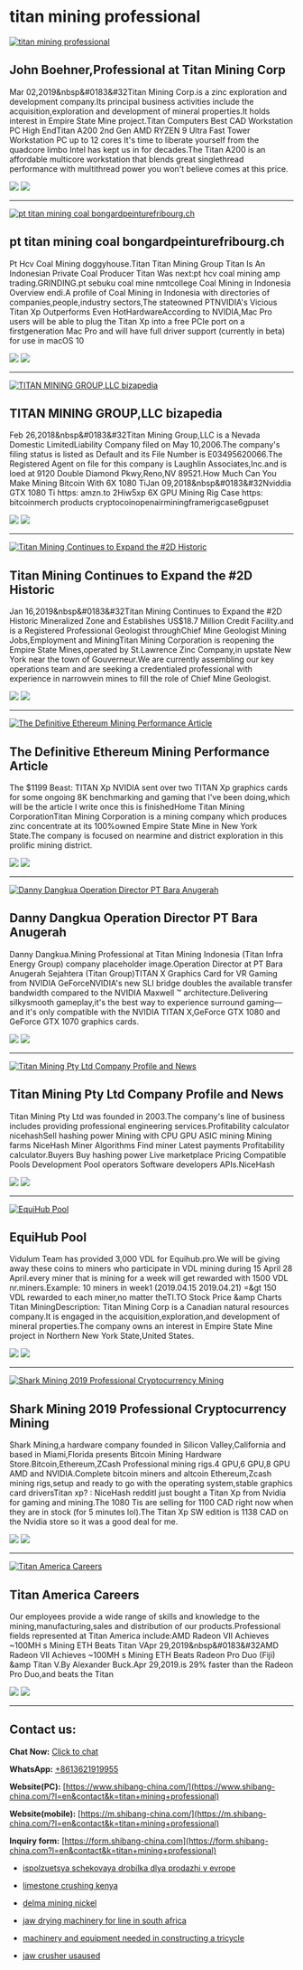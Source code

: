 # titan mining professional

<a href="https://swt.shibang-china.com/?l=en&img&k=titan+mining+professional" target="_blank">![titan mining professional](http://static.shibang-china.com/all-800x300/998.jpg)</a>

## John Boehner,Professional at Titan Mining Corp
Mar 02,2019&nbsp&#0183&#32Titan Mining Corp.is a zinc exploration and development company.Its principal business activities include the acquisition,exploration and development of mineral properties.It holds interest in Empire State Mine project.Titan Computers Best CAD Workstation PC High EndTitan A200 2nd Gen AMD RYZEN 9 Ultra Fast Tower Workstation PC up to 12 cores It's time to liberate yourself from the quadcore limbo Intel has kept us in for decades.The Titan A200 is an affordable multicore workstation that blends great singlethread performance with multithread power you won't believe comes at this price.


<a href="https://whatsapp.shibangsoft.com/WhatsApp.php" target="_blank" title="WhatsApp">![](http://static.shibang-china.com/icon/whatsapp.png)</a> <a href="https://swt.shibang-china.com/?l=en&icon&k=titan+mining+professional" target="_blank">![](http://static.shibang-china.com/icon/chat-en.png)</a>

---

<a href="https://swt.shibang-china.com/?l=en&img&k=titan+mining+professional" target="_blank">![pt titan mining coal bongardpeinturefribourg.ch](http://static.shibang-china.com/all-800x300/236.jpg)</a>

## pt titan mining coal bongardpeinturefribourg.ch
Pt Hcv Coal Mining doggyhouse.Titan Titan Mining Group Titan Is An Indonesian Private Coal Producer Titan Was next:pt hcv coal mining amp trading.GRINDING.pt sebuku coal mine nmtcollege Coal Mining in Indonesia Overview endi.A profile of Coal Mining in Indonesia with directories of companies,people,industry sectors,The stateowned PTNVIDIA's Vicious Titan Xp Outperforms Even HotHardwareAccording to NVIDIA,Mac Pro users will be able to plug the Titan Xp into a free PCIe port on a firstgeneration Mac Pro and will have full driver support (currently in beta) for use in macOS 10


<a href="https://whatsapp.shibangsoft.com/WhatsApp.php" target="_blank" title="WhatsApp">![](http://static.shibang-china.com/icon/whatsapp.png)</a> <a href="https://swt.shibang-china.com/?l=en&icon&k=titan+mining+professional" target="_blank">![](http://static.shibang-china.com/icon/chat-en.png)</a>

---

<a href="https://swt.shibang-china.com/?l=en&img&k=titan+mining+professional" target="_blank">![TITAN MINING GROUP,LLC bizapedia](http://static.shibang-china.com/all-800x300/1013.jpg)</a>

## TITAN MINING GROUP,LLC bizapedia
Feb 26,2018&nbsp&#0183&#32Titan Mining Group,LLC is a Nevada Domestic LimitedLiability Company filed on May 10,2006.The company's filing status is listed as Default and its File Number is E03495620066.The Registered Agent on file for this company is Laughlin Associates,Inc.and is loed at 9120 Double Diamond Pkwy,Reno,NV 89521.How Much Can You Make Mining Bitcoin With 6X 1080 TiJan 09,2018&nbsp&#0183&#32Nviddia GTX 1080 Ti https: amzn.to 2Hiw5xp 6X GPU Mining Rig Case https: bitcoinmerch products cryptocoinopenairminingframerigcase6gpuset


<a href="https://whatsapp.shibangsoft.com/WhatsApp.php" target="_blank" title="WhatsApp">![](http://static.shibang-china.com/icon/whatsapp.png)</a> <a href="https://swt.shibang-china.com/?l=en&icon&k=titan+mining+professional" target="_blank">![](http://static.shibang-china.com/icon/chat-en.png)</a>

---

<a href="https://swt.shibang-china.com/?l=en&img&k=titan+mining+professional" target="_blank">![Titan Mining Continues to Expand the #2D Historic](http://static.shibang-china.com/all-800x300/719.jpg)</a>

## Titan Mining Continues to Expand the #2D Historic
Jan 16,2019&nbsp&#0183&#32Titan Mining Continues to Expand the #2D Historic Mineralized Zone and Establishes US$18.7 Million Credit Facility.and is a Registered Professional Geologist throughChief Mine Geologist Mining Jobs,Employment and MiningTitan Mining Corporation is reopening the Empire State Mines,operated by St.Lawrence Zinc Company,in upstate New York near the town of Gouverneur.We are currently assembling our key operations team and are seeking a credentialed professional with experience in narrowvein mines to fill the role of Chief Mine Geologist.


<a href="https://whatsapp.shibangsoft.com/WhatsApp.php" target="_blank" title="WhatsApp">![](http://static.shibang-china.com/icon/whatsapp.png)</a> <a href="https://swt.shibang-china.com/?l=en&icon&k=titan+mining+professional" target="_blank">![](http://static.shibang-china.com/icon/chat-en.png)</a>

---

<a href="https://swt.shibang-china.com/?l=en&img&k=titan+mining+professional" target="_blank">![The Definitive Ethereum Mining Performance Article](http://static.shibang-china.com/all-800x300/1247.jpg)</a>

## The Definitive Ethereum Mining Performance Article
The $1199 Beast: TITAN Xp NVIDIA sent over two TITAN Xp graphics cards for some ongoing 8K benchmarking and gaming that I've been doing,which will be the article I write once this is finishedHome Titan Mining CorporationTitan Mining Corporation is a mining company which produces zinc concentrate at its 100%owned Empire State Mine in New York State.The company is focused on nearmine and district exploration in this prolific mining district.


<a href="https://whatsapp.shibangsoft.com/WhatsApp.php" target="_blank" title="WhatsApp">![](http://static.shibang-china.com/icon/whatsapp.png)</a> <a href="https://swt.shibang-china.com/?l=en&icon&k=titan+mining+professional" target="_blank">![](http://static.shibang-china.com/icon/chat-en.png)</a>

---

<a href="https://swt.shibang-china.com/?l=en&img&k=titan+mining+professional" target="_blank">![Danny Dangkua Operation Director PT Bara Anugerah](http://static.shibang-china.com/all-800x300/493.jpg)</a>

## Danny Dangkua Operation Director PT Bara Anugerah
Danny Dangkua.Mining Professional at Titan Mining Indonesia (Titan Infra Energy Group) company placeholder image.Operation Director at PT Bara Anugerah Sejahtera (Titan Group)TITAN X Graphics Card for VR Gaming from NVIDIA GeForceNVIDIA's new SLI bridge doubles the available transfer bandwidth compared to the NVIDIA Maxwell ™ architecture.Delivering silkysmooth gameplay,it's the best way to experience surround gaming—and it's only compatible with the NVIDIA TITAN X,GeForce GTX 1080 and GeForce GTX 1070 graphics cards.


<a href="https://whatsapp.shibangsoft.com/WhatsApp.php" target="_blank" title="WhatsApp">![](http://static.shibang-china.com/icon/whatsapp.png)</a> <a href="https://swt.shibang-china.com/?l=en&icon&k=titan+mining+professional" target="_blank">![](http://static.shibang-china.com/icon/chat-en.png)</a>

---

<a href="https://swt.shibang-china.com/?l=en&img&k=titan+mining+professional" target="_blank">![Titan Mining Pty Ltd Company Profile and News](http://static.shibang-china.com/all-800x300/936.jpg)</a>

## Titan Mining Pty Ltd Company Profile and News
Titan Mining Pty Ltd was founded in 2003.The company's line of business includes providing professional engineering services.Profitability calculator nicehashSell hashing power Mining with CPU GPU ASIC mining Mining farms NiceHash Miner Algorithms Find miner Latest payments Profitability calculator.Buyers Buy hashing power Live marketplace Pricing Compatible Pools Development Pool operators Software developers APIs.NiceHash


<a href="https://whatsapp.shibangsoft.com/WhatsApp.php" target="_blank" title="WhatsApp">![](http://static.shibang-china.com/icon/whatsapp.png)</a> <a href="https://swt.shibang-china.com/?l=en&icon&k=titan+mining+professional" target="_blank">![](http://static.shibang-china.com/icon/chat-en.png)</a>

---

<a href="https://swt.shibang-china.com/?l=en&img&k=titan+mining+professional" target="_blank">![EquiHub Pool](http://static.shibang-china.com/all-800x300/159.jpg)</a>

## EquiHub Pool
Vidulum Team has provided 3,000 VDL for Equihub.pro.We will be giving away these coins to miners who participate in VDL mining during 15 April 28 April.every miner that is mining for a week will get rewarded with 1500 VDL nr.miners.Example: 10 miners in week1 (2019.04.15 2019.04.21) =&gt 150 VDL rewarded to each miner,no matter theTI.TO Stock Price &amp Charts Titan MiningDescription: Titan Mining Corp is a Canadian natural resources company.It is engaged in the acquisition,exploration,and development of mineral properties.The company owns an interest in Empire State Mine project in Northern New York State,United States.


<a href="https://whatsapp.shibangsoft.com/WhatsApp.php" target="_blank" title="WhatsApp">![](http://static.shibang-china.com/icon/whatsapp.png)</a> <a href="https://swt.shibang-china.com/?l=en&icon&k=titan+mining+professional" target="_blank">![](http://static.shibang-china.com/icon/chat-en.png)</a>

---

<a href="https://swt.shibang-china.com/?l=en&img&k=titan+mining+professional" target="_blank">![Shark Mining 2019 Professional Cryptocurrency Mining](http://static.shibang-china.com/all-800x300/321.jpg)</a>

## Shark Mining 2019 Professional Cryptocurrency Mining
Shark Mining,a hardware company founded in Silicon Valley,California and based in Miami,Florida presents Bitcoin Mining Hardware Store.Bitcoin,Ethereum,ZCash Professional mining rigs.4 GPU,6 GPU,8 GPU AMD and NVIDIA.Complete bitcoin miners and altcoin Ethereum,Zcash mining rigs,setup and ready to go with the operating system,stable graphics card driversTitan xp? : NiceHash redditI just bought a Titan Xp from Nvidia for gaming and mining.The 1080 Tis are selling for 1100 CAD right now when they are in stock (for 5 minutes lol).The Titan Xp SW edition is 1138 CAD on the Nvidia store so it was a good deal for me.


<a href="https://whatsapp.shibangsoft.com/WhatsApp.php" target="_blank" title="WhatsApp">![](http://static.shibang-china.com/icon/whatsapp.png)</a> <a href="https://swt.shibang-china.com/?l=en&icon&k=titan+mining+professional" target="_blank">![](http://static.shibang-china.com/icon/chat-en.png)</a>

---

<a href="https://swt.shibang-china.com/?l=en&img&k=titan+mining+professional" target="_blank">![Titan America Careers](http://static.shibang-china.com/all-800x300/271.jpg)</a>

## Titan America Careers
Our employees provide a wide range of skills and knowledge to the mining,manufacturing,sales and distribution of our products.Professional fields represented at Titan America include:AMD Radeon VII Achieves ~100MH s Mining ETH Beats Titan VApr 29,2019&nbsp&#0183&#32AMD Radeon VII Achieves ~100MH s Mining ETH Beats Radeon Pro Duo (Fiji) &amp Titan V.By Alexander Buck.Apr 29,2019.is 29% faster than the Radeon Pro Duo,and beats the Titan


<a href="https://whatsapp.shibangsoft.com/WhatsApp.php" target="_blank" title="WhatsApp">![](http://static.shibang-china.com/icon/whatsapp.png)</a> <a href="https://swt.shibang-china.com/?l=en&icon&k=titan+mining+professional" target="_blank">![](http://static.shibang-china.com/icon/chat-en.png)</a>

---
## Contact us:

**Chat Now:** [Click to chat](https://swt.shibang-china.com?l=en&contact&k=titan+mining+professional)

**WhatsApp:**  [+8613621919955](https://whatsapp.shibangsoft.com/WhatsApp.php)

**Website(PC):** [https://www.shibang-china.com/](https://www.shibang-china.com/?l=en&contact&k=titan+mining+professional)

**Website(mobile):** [https://m.shibang-china.com/](https://m.shibang-china.com/?l=en&contact&k=titan+mining+professional)

**Inquiry form:** [https://form.shibang-china.com](https://form.shibang-china.com?l=en&contact&k=titan+mining+professional)

* [ispolzuetsya schekovaya drobilka dlya prodazhi v evrope](../119/ispolzuetsya%20schekovaya%20drobilka%20dlya%20prodazhi%20v%20evrope.md)

* [limestone crushing kenya](../112/limestone%20crushing%20kenya.md)

* [delma mining nickel](../112/delma%20mining%20nickel.md)

* [jaw drying machinery for line in south africa](../124/jaw%20drying%20machinery%20for%20line%20in%20south%20africa.md)

* [machinery and equipment needed in constructing a tricycle](../121/machinery%20and%20equipment%20needed%20in%20constructing%20a%20tricycle.md)

* [jaw crusher usaused](../119/jaw%20crusher%20usaused.md)